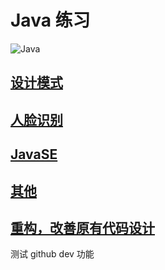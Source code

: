 # Java 练习

![Java](https://timgsa.baidu.com/timg?image&quality=80&size=b9999_10000&sec=1579106202832&di=39ccfdf700d40a3a4cf124d1b9621dc0&imgtype=0&src=http%3A%2F%2Fs9.sinaimg.cn%2Fmw690%2F005BwgwEzy7gc6pHARae8%26690)

## [设计模式](https://github.com/MrTallon/practice/tree/master/pattern)

## [人脸识别](https://github.com/MrTallon/practice/tree/master/face/src/com)

## [JavaSE](https://github.com/MrTallon/practice/tree/master/javase)

## [其他](https://github.com/MrTallon/practice/tree/master/others/src/com)

## [重构，改善原有代码设计](https://github.com/MrTallon/practice/tree/master/refactor)

测试 github dev 功能

